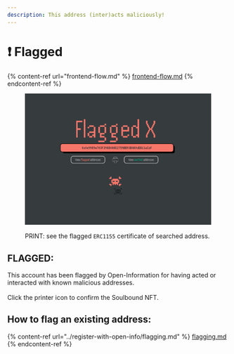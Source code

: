 ```yaml
---
description: This address (inter)acts maliciously!
---
```


# ❗ Flagged

{% content-ref url="frontend-flow.md" %}
[frontend-flow.md](frontend-flow.md)
{% endcontent-ref %}

<figure><img src="../.gitbook/assets/no.png" alt=""><figcaption><p>PRINT: see the flagged <code>ERC1155</code> certificate of searched address.</p></figcaption></figure>

## **FLAGGED:**

This account has been flagged by Open-Information for having acted or interacted with known malicious addresses.\
\
Click the printer icon to confirm the Soulbound NFT.

## How to flag an existing address:

{% content-ref url="../register-with-open-info/flagging.md" %}
[flagging.md](../register-with-open-info/flagging.md)
{% endcontent-ref %}
